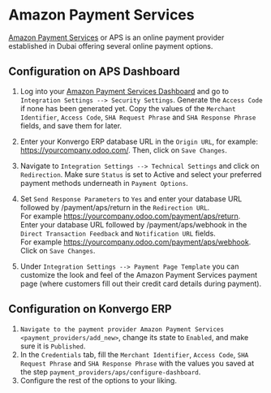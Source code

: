 # Amazon Payment Services

[Amazon Payment Services](https://paymentservices.amazon.com/) or APS is
an online payment provider established in Dubai offering several online
payment options.

## Configuration on APS Dashboard

1.  Log into your [Amazon Payment Services
    Dashboard](https://fort.payfort.com/) and go to
    `Integration Settings --> Security Settings`. Generate the
    `Access Code` if none has been generated yet. Copy the values of the
    `Merchant Identifier`, `Access Code`, `SHA Request Phrase` and
    `SHA Response Phrase` fields, and save them for later.

2.  Enter your Konvergo ERP database URL in the `Origin URL`, for example:
    <span class="title-ref">https://yourcompany.odoo.com/</span>. Then,
    click on `Save Changes`.

3.  Navigate to `Integration Settings --> Technical Settings` and click
    on `Redirection`. Make sure `Status` is set to
    <span class="title-ref">Active</span> and select your preferred
    payment methods underneath in `Payment Options`.

4.  Set `Send Response Parameters` to `Yes` and enter your database URL
    followed by <span class="title-ref">/payment/aps/return</span> in
    the `Redirection URL`.  
    For example
    <span class="title-ref">https://yourcompany.odoo.com/payment/aps/return</span>.  
    Enter your database URL followed by
    <span class="title-ref">/payment/aps/webhook</span> in the
    `Direct Transaction Feedback` and `Notification URL` fields.  
    For example
    <span class="title-ref">https://yourcompany.odoo.com/payment/aps/webhook</span>.  
    Click on `Save Changes`.

5.  Under `Integration Settings --> Payment Page Template` you can
    customize the look and feel of the Amazon Payment Services payment
    page (where customers fill out their credit card details during
    payment).

## Configuration on Konvergo ERP

1.  `Navigate to the payment provider Amazon Payment Services <payment_providers/add_new>`,
    change its state to `Enabled`, and make sure it is `Published`.
2.  In the `Credentials` tab, fill the `Merchant Identifier`,
    `Access Code`, `SHA Request Phrase` and `SHA Response Phrase` with
    the values you saved at the step
    `payment_providers/aps/configure-dashboard`.
3.  Configure the rest of the options to your liking.
